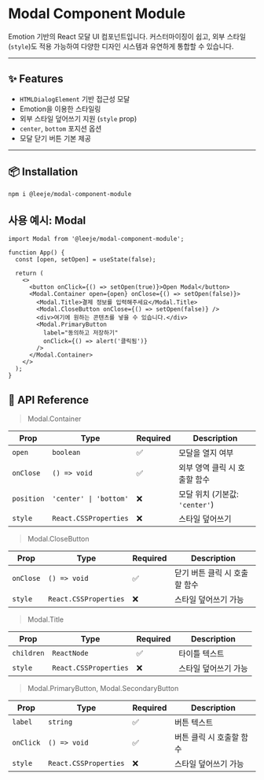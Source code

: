 # Modal Component Module

Emotion 기반의 React 모달 UI 컴포넌트입니다.
커스터마이징이 쉽고, 외부 스타일(`style`)도 적용 가능하여 다양한 디자인 시스템과 유연하게 통합할 수 있습니다.

---

## ✨ Features

- `HTMLDialogElement` 기반 접근성 모달
- Emotion을 이용한 스타일링
- 외부 스타일 덮어쓰기 지원 (`style` prop)
- `center`, `bottom` 포지션 옵션
- 모달 닫기 버튼 기본 제공

---

## 📦 Installation

```bash
npm i @leeje/modal-component-module
```

## 사용 예시: Modal

```tsx
import Modal from '@leeje/modal-component-module';

function App() {
  const [open, setOpen] = useState(false);

  return (
    <>
      <button onClick={() => setOpen(true)}>Open Modal</button>
      <Modal.Container open={open} onClose={() => setOpen(false)}>
        <Modal.Title>결제 정보를 입력해주세요</Modal.Title>
        <Modal.CloseButton onClose={() => setOpen(false)} />
        <div>여기에 원하는 콘텐츠를 넣을 수 있습니다.</div>
        <Modal.PrimaryButton
          label="동의하고 저장하기"
          onClick={() => alert('클릭됨')}
        />
      </Modal.Container>
    </>
  );
}
```

## 📘 API Reference

> Modal.Container

| Prop       | Type                   | Required | Description                    |
| ---------- | ---------------------- | -------- | ------------------------------ |
| `open`     | `boolean`              | ✅       | 모달을 열지 여부               |
| `onClose`  | `() => void`           | ✅       | 외부 영역 클릭 시 호출할 함수  |
| `position` | `'center' \| 'bottom'` | ❌       | 모달 위치 (기본값: `'center'`) |
| `style`    | `React.CSSProperties`  | ❌       | 스타일 덮어쓰기                |

> Modal.CloseButton

| Prop      | Type                  | Required | Description                   |
| --------- | --------------------- | -------- | ----------------------------- |
| `onClose` | `() => void`          | ✅       | 닫기 버튼 클릭 시 호출할 함수 |
| `style`   | `React.CSSProperties` | ❌       | 스타일 덮어쓰기 가능          |

> Modal.Title

| Prop       | Type                  | Required | Description          |
| ---------- | --------------------- | -------- | -------------------- |
| `children` | `ReactNode`           | ✅       | 타이틀 텍스트        |
| `style`    | `React.CSSProperties` | ❌       | 스타일 덮어쓰기 가능 |

> Modal.PrimaryButton, Modal.SecondaryButton

| Prop      | Type                  | Required | Description              |
| --------- | --------------------- | -------- | ------------------------ |
| `label`   | `string`              | ✅       | 버튼 텍스트              |
| `onClick` | `() => void`          | ✅       | 버튼 클릭 시 호출할 함수 |
| `style`   | `React.CSSProperties` | ❌       | 스타일 덮어쓰기 가능     |
